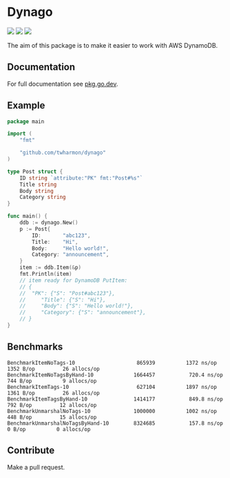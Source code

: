 # Dynago

![](https://github.com/twharmon/dynago/workflows/Test/badge.svg) [![](https://goreportcard.com/badge/github.com/twharmon/dynago)](https://goreportcard.com/report/github.com/twharmon/dynago) [![](https://gocover.io/_badge/github.com/twharmon/dynago)](https://gocover.io/github.com/twharmon/dynago)

The aim of this package is to make it easier to work with AWS DynamoDB.

## Documentation
For full documentation see [pkg.go.dev](https://pkg.go.dev/github.com/twharmon/dynago).

## Example
```go
package main

import (
	"fmt"

	"github.com/twharmon/dynago"
)

type Post struct {
	ID string `attribute:"PK" fmt:"Post#%s"`
	Title string
	Body string
	Category string
}

func main() {
	ddb := dynago.New()
	p := Post{
		ID:       "abc123",
		Title:    "Hi",
		Body:     "Hello world!",
		Category: "announcement",
	}
	item := ddb.Item(&p)
	fmt.Println(item)
	// item ready for DynamoDB PutItem:
	// {
	// 	"PK": {"S": "Post#abc123"},
	//     "Title": {"S": "Hi"},
	//     "Body": {"S": "Hello world!"},
	//     "Category": {"S": "announcement"},
	// }
}
```

## Benchmarks
```
BenchmarkItemNoTags-10               	  865939	      1372 ns/op	    1352 B/op	      26 allocs/op
BenchmarkItemNoTagsByHand-10         	 1664457	       720.4 ns/op	     744 B/op	       9 allocs/op
BenchmarkItemTags-10                 	  627104	      1897 ns/op	    1361 B/op	      26 allocs/op
BenchmarkItemTagsByHand-10           	 1414177	       849.8 ns/op	     792 B/op	      12 allocs/op
BenchmarkUnmarshalNoTags-10          	 1000000	      1002 ns/op	     448 B/op	      15 allocs/op
BenchmarkUnmarshalNoTagsByHand-10    	 8324685	       157.8 ns/op	       0 B/op	       0 allocs/op
```

## Contribute
Make a pull request.